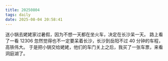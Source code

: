 ```yaml
---
title: 20250804
tags: daily
date: 2025-08-04 20:58:41
---
```

送小锅去姥姥家过暑假，因为不想一天都在坐火车，决定在长沙呆一天。
路上看了一看 12306 忽然觉得也不一定要呆着长沙，长沙到岳阳不过 40 分钟的车程，高铁伟大。
于是把小锅交给姥姥，他们的车门关上之后，我买了一张车票，来看洞庭湖了。